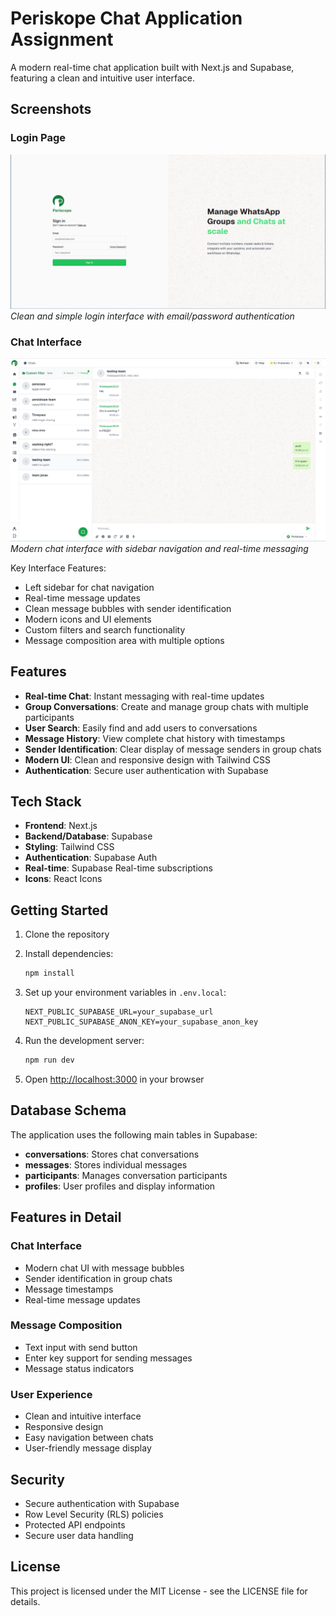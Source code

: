 # Periskope Chat Application Assignment

A modern real-time chat application built with Next.js and Supabase, featuring a clean and intuitive user interface.

## Screenshots

### Login Page
![Login Page](docs/images/image1.png)
*Clean and simple login interface with email/password authentication*

### Chat Interface
![Chat Interface](docs/images/image2.png)
*Modern chat interface with sidebar navigation and real-time messaging*

Key Interface Features:
- Left sidebar for chat navigation
- Real-time message updates
- Clean message bubbles with sender identification
- Modern icons and UI elements
- Custom filters and search functionality
- Message composition area with multiple options

## Features

- **Real-time Chat**: Instant messaging with real-time updates
- **Group Conversations**: Create and manage group chats with multiple participants
- **User Search**: Easily find and add users to conversations
- **Message History**: View complete chat history with timestamps
- **Sender Identification**: Clear display of message senders in group chats
- **Modern UI**: Clean and responsive design with Tailwind CSS
- **Authentication**: Secure user authentication with Supabase

## Tech Stack

- **Frontend**: Next.js 
- **Backend/Database**: Supabase
- **Styling**: Tailwind CSS
- **Authentication**: Supabase Auth
- **Real-time**: Supabase Real-time subscriptions
- **Icons**: React Icons

## Getting Started

1. Clone the repository
2. Install dependencies:
   ```bash
   npm install
   ```

3. Set up your environment variables in `.env.local`:
   ```
   NEXT_PUBLIC_SUPABASE_URL=your_supabase_url
   NEXT_PUBLIC_SUPABASE_ANON_KEY=your_supabase_anon_key
   ```

4. Run the development server:
   ```bash
   npm run dev
   ```

5. Open [http://localhost:3000](http://localhost:3000) in your browser

## Database Schema

The application uses the following main tables in Supabase:

- **conversations**: Stores chat conversations
- **messages**: Stores individual messages
- **participants**: Manages conversation participants
- **profiles**: User profiles and display information

## Features in Detail

### Chat Interface
- Modern chat UI with message bubbles
- Sender identification in group chats
- Message timestamps
- Real-time message updates

### Message Composition
- Text input with send button
- Enter key support for sending messages
- Message status indicators

### User Experience
- Clean and intuitive interface
- Responsive design
- Easy navigation between chats
- User-friendly message display

## Security

- Secure authentication with Supabase
- Row Level Security (RLS) policies
- Protected API endpoints
- Secure user data handling


## License

This project is licensed under the MIT License - see the LICENSE file for details.
